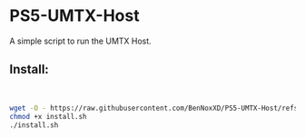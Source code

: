 # PS5-UMTX-Host
A simple script to run the UMTX Host.

## Install:

<br>

```sh
wget -O - https://raw.githubusercontent.com/BenNoxXD/PS5-UMTX-Host/refs/heads/main/install.sh
chmod +x install.sh
./install.sh
```

<br>
